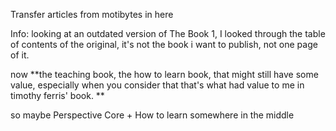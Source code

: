 Transfer articles from motibytes in here 

Info: looking at an outdated version of The Book 1, I looked through the table of contents of the original, it's not the book i want to publish, 
not one page of it. 

now **the teaching book, the how to learn book, that might still have some value, 
especially when you consider that that's what had value to me in timothy ferris' book. **

so maybe Perspective Core + How to learn somewhere in the middle 